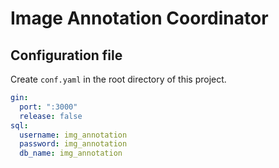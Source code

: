 # Image Annotation Coordinator

## Configuration file
Create `conf.yaml` in the root directory of this project.  

```yaml
gin:
  port: ":3000"
  release: false
sql:
  username: img_annotation
  password: img_annotation
  db_name: img_annotation
```
